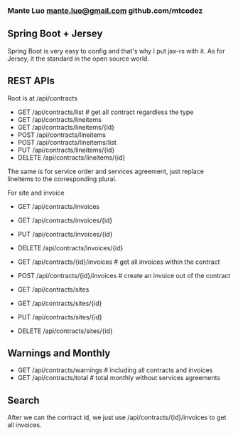 ### Mante Luo <mante.luo@gmail.com> github.com/mtcodez
## Spring Boot + Jersey
Spring Boot is very easy to config and that's why I put jax-rs with it. As for Jersey, it the standard in the open source world.

## REST APIs
Root is at /api/contracts
- GET     /api/contracts/list # get all contract regardless the type
- GET     /api/contracts/lineitems
- GET     /api/contracts/lineitems/{id}
- POST    /api/contracts/lineitems
- POST    /api/contracts/lineitems/list
- PUT     /api/contracts/lineitems/{id}
- DELETE  /api/contracts/lineitems/{id}

The same is for service order and services agreement, just replace lineitems to the corresponding plural.

For site and invoice
- GET     /api/contracts/invoices
- GET     /api/contracts/invoices/{id}
- PUT     /api/contracts/invoices/{id}
- DELETE  /api/contracts/invoices/{id}
- GET     /api/contracts/{id}/invoices # get all invoices within the contract
- POST    /api/contracts/{id}/invoices # create an invoice out of the contract

- GET     /api/contracts/sites
- GET     /api/contracts/sites/{id}
- PUT     /api/contracts/sites/{id}
- DELETE  /api/contracts/sites/{id}

## Warnings and Monthly
- GET /api/contracts/warnings # including all contracts and invoices
- GET /api/contracts/total # total monthly without services agreements

## Search
After we can the contract id, we just use /api/contracts/{id}/invoices to get all invoices.